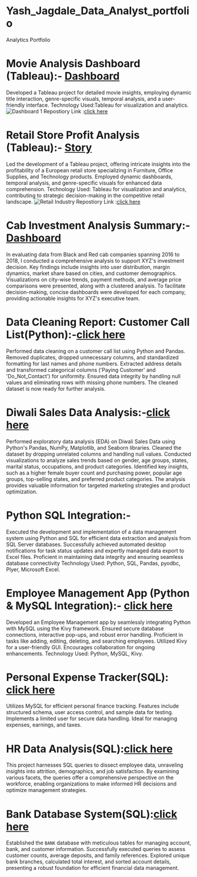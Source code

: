# Yash_Jagdale_Data_Analyst_portfolio
Analytics Portfolio

# Movie Analysis Dashboard (Tableau):- **[Dashboard](https://yashjagdale0207.github.io/Movies_Analysis_Tableau/)**
Developed a Tableau project for detailed movie insights, employing dynamic title interaction, genre-specific visuals, temporal analysis, and a user-friendly interface.
Technology Used:Tableau for visualization and analytics.
![Dashboard 1](https://github.com/yashjagdale0207/movies-analysis/assets/145290827/56cdd8d6-324d-4ca5-83c4-b4d27035f11f)
Repostiory Link :[click here](https://github.com/yashjagdale0207/Movies_Analysis_Tableau)

# Retail Store Profit Analysis (Tableau):- **[Story](https://yashjagdale0207.github.io/Retail_Industry_Tableau/)**
Led the development of a Tableau project, offering intricate insights into the profitability of a European retail store specializing in Furniture, Office Supplies, and Technology products. Employed dynamic dashboards, temporal analysis, and genre-specific visuals for enhanced data comprehension. Technology Used: Tableau for visualization and analytics, contributing to strategic decision-making in the competitive retail landscape.
![Retail Industry](https://github.com/yashjagdale0207/Tableau_Project1/assets/145290827/f2ae647e-baad-4f1b-9268-c27540b9338d)
Repostiory Link :[click here](https://github.com/yashjagdale0207/Retail_Industry_Tableau)

# Cab Investment Analysis Summary:- **[Dashboard](https://yashjagdale0207.github.io/Cab_Investment_Analysis_Tableau/)**
In evaluating data from Black and Red cab companies spanning 2016 to 2018, I conducted a comprehensive analysis to support XYZ's investment decision. Key findings include insights into user distribution, margin dynamics, market share based on cities, and customer demographics. Visualizations on city-wise trends, payment methods, and average price comparisons were presented, along with a clustered analysis. To facilitate decision-making, concise dashboards were developed for each company, providing actionable insights for XYZ's executive team.

# Data Cleaning Report: Customer Call List(Python):-**[click here](https://github.com/yashjagdale0207/Data_Cleaning_Report_Customer_Call_List_Python)**
Performed data cleaning on a customer call list using Python and Pandas. Removed duplicates, dropped unnecessary columns, and standardized formatting for last names and phone numbers. Extracted address details and transformed categorical columns ('Paying Customer' and 'Do_Not_Contact') for uniformity. Ensured data integrity by handling null values and eliminating rows with missing phone numbers. The cleaned dataset is now ready for further analysis.


# Diwali Sales Data Analysis:-**[click here](https://github.com/yashjagdale0207/Diwali_Sales_Data_Analysis_Python)**
Performed exploratory data analysis (EDA) on Diwali Sales Data using Python's Pandas, NumPy, Matplotlib, and Seaborn libraries. Cleaned the dataset by dropping unrelated columns and handling null values. Conducted visualizations to analyze sales trends based on gender, age groups, states, marital status, occupations, and product categories. Identified key insights, such as a higher female buyer count and purchasing power, popular age groups, top-selling states, and preferred product categories. The analysis provides valuable information for targeted marketing strategies and product optimization.

# Python SQL Integration:- 
Executed the development and implementation of a data management system using Python and SQL for efficient data extraction and analysis from SQL Server databases. Successfully achieved automated desktop notifications for task status updates and expertly managed data export to Excel files. Proficient in maintaining data integrity and ensuring seamless database connectivity
Technology Used: Python, SQL, Pandas, pyodbc, Plyer, Microsoft Excel.

# Employee Management App (Python & MySQL Integration):- **[click here](https://github.com/yashjagdale0207/Employee_Management_App_Python)**
Developed an Employee Management app by seamlessly integrating Python with MySQL using the Kivy framework. Ensured secure database connections, interactive pop-ups, and robust error handling. Proficient in tasks like adding, editing, deleting, and searching employees. Utilized Kivy for a user-friendly GUI. Encourages collaboration for ongoing enhancements.
Technology Used: Python, MySQL, Kivy.

# Personal Expense Tracker(SQL): **[click here](https://github.com/yashjagdale0207/Personal_Expense_Tracker_SQL)**
Utilizes MySQL for efficient personal finance tracking. Features include structured schema, user access control, and sample data for testing. Implements a limited user for secure data handling. Ideal for managing expenses, earnings, and taxes.

# HR Data Analysis(SQL):**[click here](https://github.com/yashjagdale0207/HR_Data_Analysis_SQL)**
This project harnesses SQL queries to dissect employee data, unraveling insights into attrition, demographics, and job satisfaction. By examining various facets, the queries offer a comprehensive perspective on the workforce, enabling organizations to make informed HR decisions and optimize management strategies.

# Bank Database System(SQL):**[click here](https://github.com/yashjagdale0207/Bank_Database_System_SQL)**
Established the `BANK` database with meticulous tables for managing account, bank, and customer information. Successfully executed queries to assess customer counts, average deposits, and family references. Explored unique bank branches, calculated total interest, and sorted account details, presenting a robust foundation for efficient financial data management.
